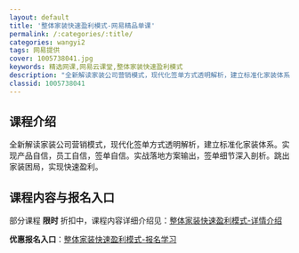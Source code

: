 ```yaml
---
layout: default
title: '整体家装快速盈利模式-网易精品单课'
permalink: /:categories/:title/
categories: wangyi2
tags: 网易提供
cover: 1005738041.jpg
keywords: 精选网课,网易云课堂,整体家装快速盈利模式
description: "全新解读家装公司营销模式，现代化签单方式透明解析，建立标准化家装体系。实现产品自信，员工自信，签单自信。实战落地方案输出，签单细节深入剖析。跳出家装困局，实现快速盈利。整体家装快速盈利模式"
classid: 1005738041
---
```


## 课程介绍

全新解读家装公司营销模式，现代化签单方式透明解析，建立标准化家装体系。实现产品自信，员工自信，签单自信。实战落地方案输出，签单细节深入剖析。跳出家装困局，实现快速盈利。

## 课程内容与报名入口

部分课程 **限时** 折扣中，课程内容详细介绍见：[整体家装快速盈利模式-详情介绍](https://study.163.com/course/introduction/1005738041.htm?share=1&shareId=1025206652&utm_campaign=share&utm_medium=iphoneShare&utm_source=&utm_u=1025206652)

**优惠报名入口**：[整体家装快速盈利模式-报名学习](https://study.163.com/course/introduction/1005738041.htm?share=1&shareId=1025206652&utm_campaign=share&utm_medium=iphoneShare&utm_source=&utm_u=1025206652)

